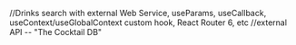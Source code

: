 //Drinks search with external Web Service, useParams, useCallback, useContext/useGlobalContext custom hook, React Router 6, etc
//external API -- "The Cocktail DB"
